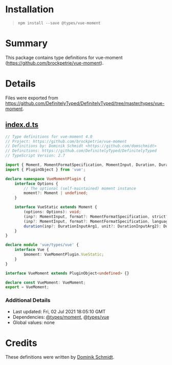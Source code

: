 # Installation
> `npm install --save @types/vue-moment`

# Summary
This package contains type definitions for vue-moment (https://github.com/brockpetrie/vue-moment).

# Details
Files were exported from https://github.com/DefinitelyTyped/DefinitelyTyped/tree/master/types/vue-moment.
## [index.d.ts](https://github.com/DefinitelyTyped/DefinitelyTyped/tree/master/types/vue-moment/index.d.ts)
````ts
// Type definitions for vue-moment 4.0
// Project: https://github.com/brockpetrie/vue-moment
// Definitions by: Dominik Schmidt <https://github.com/domschmidt>
// Definitions: https://github.com/DefinitelyTyped/DefinitelyTyped
// TypeScript Version: 2.7

import { Moment, MomentFormatSpecification, MomentInput, Duration, DurationInputArg2, DurationInputArg1 } from 'moment';
import { PluginObject } from 'vue';

declare namespace VueMomentPlugin {
    interface Options {
        // The optional (self-maintained) moment instance
        moment?: Moment | undefined;
    }

    interface VueStatic extends Moment {
        (options: Options): void;
        (inp?: MomentInput, format?: MomentFormatSpecification, strict?: boolean): Moment;
        (inp?: MomentInput, format?: MomentFormatSpecification, language?: string, strict?: boolean): Moment;
        duration(inp?: DurationInputArg1, unit?: DurationInputArg2): Duration;
    }
}

declare module 'vue/types/vue' {
    interface Vue {
        $moment: VueMomentPlugin.VueStatic;
    }
}

interface VueMoment extends PluginObject<undefined> {}

declare const VueMoment: VueMoment;
export = VueMoment;

````

### Additional Details
 * Last updated: Fri, 02 Jul 2021 18:05:10 GMT
 * Dependencies: [@types/moment](https://npmjs.com/package/@types/moment), [@types/vue](https://npmjs.com/package/@types/vue)
 * Global values: none

# Credits
These definitions were written by [Dominik Schmidt](https://github.com/domschmidt).
